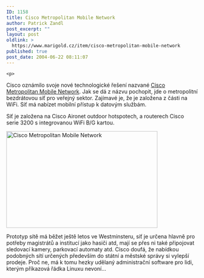 ```yaml
---
ID: 1158
title: Cisco Metropolitan Mobile Network
author: Patrick Zandl
post_excerpt: ""
layout: post
oldlink: >
  https://www.marigold.cz/item/cisco-metropolitan-mobile-network
published: true
post_date: 2004-06-22 08:11:07
---
```

	<p>
Cisco oznámilo svoje nové technologické řešení nazvané <a href="http://newsroom.cisco.com/dlls/2004/prod_062104.html?CMP=ILC-001" target="new">Cisco Metropolitan Mobile Network</a>. Jak se dá z názvu pochopit, jde o metropolitní bezdrátovou síť pro veřejný sektor. Zajímavé je, že je založena z části na WiFi. Síť má nabízet mobilní přístup k datovým službám.</p>
<p>
Síť je založena na Cisco Aironet outdoor hotspotech, a routerech Cisco serie 3200 s integrovanou WiFi B/G kartou. </p>
<p>
 <img src="/wp-content/uploads/20040622-ciscomobile.jpg" alt="Cisco Metropolitan Mobile Network" width="398" height="255" /></p>
<p>

Prototyp sítě má běžet ještě letos ve Westminsteru, síť je určena hlavně pro potřeby magistrátů a institucí jako hasiči atd, mají se přes ni také připojovat sledovací kamery, parkovací automaty atd. Cisco doufá, že nabídkou podobných sítí určených především do státní a městské správy si vylepší prodeje. Proč ne, má k tomu hezky udělaný administrační software pro lidi, kterým příkazová řádka Linuxu nevoní...
</p>
